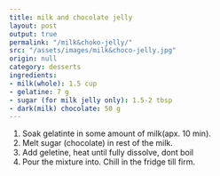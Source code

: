 ```yaml
---
title: milk and chocolate jelly
layout: post
output: true
permalink: "/milk&choko-jelly/"
src: "/assets/images/milk&choco-jelly.jpg"
origin: null
category: desserts
ingredients:
- milk(whole): 1.5 cup
- gelatine: 7 g
- sugar (for milk jelly only): 1.5-2 tbsp
- dark(milk) chocolate: 50 g
---
```


1. Soak gelatinte in some amount of milk(apx. 10 min).
2. Melt sugar (chocolate) in rest of the milk.
3. Add geletine, heat until fully dissolve, dont boil
4. Pour the mixture into. Chill  in the fridge till firm.